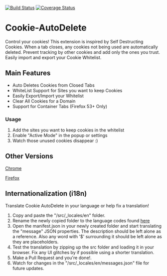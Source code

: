 [![Build Status](https://travis-ci.org/mrdokenny/Cookie-AutoDelete.svg?branch=master)](https://travis-ci.org/mrdokenny/Cookie-AutoDelete)
[![Coverage Status](https://coveralls.io/repos/github/mrdokenny/Cookie-AutoDelete/badge.svg?branch=master)](https://coveralls.io/github/mrdokenny/Cookie-AutoDelete?branch=master)
# Cookie-AutoDelete
Control your cookies! This extension is inspired by Self Destructing Cookies. When a tab closes, any cookies not being used are automatically deleted. Prevent tracking by other cookies and add only the ones you trust. Easily import and export your Cookie Whitelist.

## Main Features
- Auto Deletes Cookies from Closed Tabs
- WhiteList Support for Sites you want to keep Cookies
- Easily Export/Import your Whitelist
- Clear All Cookies for a Domain
- Support for Container Tabs (Firefox 53+ Only)

### Usage
1. Add the sites you want to keep cookies in the whitelist
2. Enable "Active Mode" in the popup or settings
3. Watch those unused cookies disappear :)

## Other Versions
[Chrome](https://chrome.google.com/webstore/detail/cookie-autodelete/fhcgjolkccmbidfldomjliifgaodjagh)

[Firefox](https://addons.mozilla.org/en-US/firefox/addon/cookie-autodelete/)

## Internationalization (i18n)

Translate Cookie AutoDelete in your language or help fix a translation!

1. Copy and paste the "/src/_locales/en" folder.
2. Rename the newly copied folder to the language codes found [here](https://developer.chrome.com/webstore/i18n?csw=1#localeTable)
3. Open the manifest.json in your newly created folder and start translating the "message" JSON properties. The description should be left alone as a reference. Also any word with '$' surrounding it should be left alone as they are placeholders.
4. Test the translation by zipping up the src folder and loading it in your browser. Fix any UI glitches by if possible using a shorter translation.
5. Make a Pull Request and you're done!.
6. Watch for changes in the "/src/_locales/en/messages.json" file for future updates.
